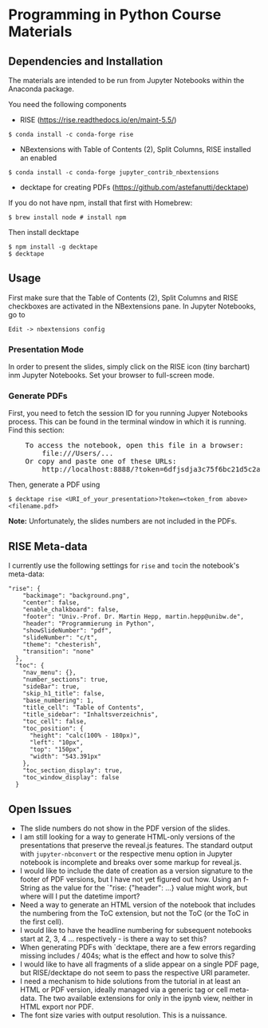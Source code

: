 # Programming in Python Course Materials

## Dependencies and Installation
The materials are intended to be run from Jupyter Notebooks within the Anaconda package.

You need the following components
- RISE (https://rise.readthedocs.io/en/maint-5.5/)

`$ conda install -c conda-forge rise`

- NBextensions with Table of Contents (2), Split Columns, RISE installed an enabled

`$ conda install -c conda-forge jupyter_contrib_nbextensions`

- decktape for creating PDFs (https://github.com/astefanutti/decktape)

If you do not have npm, install that first with Homebrew:

`$ brew install node # install npm`

Then install decktape

`$ npm install -g decktape`<br />
`$ decktape`

## Usage
First make sure that the Table of Contents (2), Split Columns and RISE checkboxes are activated in the NBextensions pane. In Jupyter Notebooks, go to

`Edit -> nbextensions config`

### Presentation Mode
In order to present the slides, simply click on the RISE icon (tiny barchart) inm Jupyter Notebooks.
Set your browser to full-screen mode.

### Generate PDFs
First, you need to fetch the session ID for you running Jupyer Notebooks process. This can be found in the terminal window in which it is running. Find this section:<br />

<pre>
    To access the notebook, open this file in a browser:
        file:///Users/...
    Or copy and paste one of these URLs:
        http://localhost:8888/?token=6dfjsdja3c75f6bc21d5c2a7891774b3fc540ca2615765eb6c5
</pre>

Then, generate a PDF using

`$ decktape rise <URI_of_your_presentation>?token=<token_from above> <filename.pdf>`

**Note:** Unfortunately, the slides numbers are not included in the PDFs.

## RISE Meta-data
I currently use the following settings for `rise` and `toc`in the notebook's meta-data:

```
"rise": {
    "backimage": "background.png",
    "center": false,
    "enable_chalkboard": false,
    "footer": "Univ.-Prof. Dr. Martin Hepp, martin.hepp@unibw.de",
    "header": "Programmierung in Python",
    "showSlideNumber": "pdf",
    "slideNumber": "c/t",
    "theme": "chesterish",
    "transition": "none"
  },
  "toc": {
    "nav_menu": {},
    "number_sections": true,
    "sideBar": true,
    "skip_h1_title": false,
    "base_numbering": 1,
    "title_cell": "Table of Contents",
    "title_sidebar": "Inhaltsverzeichnis",
    "toc_cell": false,
    "toc_position": {
      "height": "calc(100% - 180px)",
      "left": "10px",
      "top": "150px",
      "width": "543.391px"
    },
    "toc_section_display": true,
    "toc_window_display": false
  }
```

## Open Issues ##
- The slide numbers do not show in the PDF version of the slides.
- I am still looking for a way to generate HTML-only versions of the presentations that preserve the reveal.js features. The standard output with `jupyter-nbconvert` or the respective menu option in Jupyter notebook is incomplete and breaks over some markup for reveal.js.
- I would like to include the date of creation as a version signature to the footer of PDF versions, but I have not yet figured out how. Using an f-String as the value for the `"rise: {"header": ...} value might work, but where will I put the datetime import?
- Need a way to generate an HTML version of the notebook that includes the numbering from the ToC extension, but not the ToC (or the ToC in the first cell).
- I would like to have the headline numbering for subsequent notebooks start at 2, 3, 4 ... respectively - is there a way to set this?
- When generating PDFs with `decktape, there are a few errors regarding missing includes / 404s; what is the effect and how to solve this?
- I would like to have all fragments of a slide appear on a single PDF page, but RISE/decktape do not seem to pass the respective URI parameter.
- I need a mechanism to hide solutions from the tutorial in at least an HTML or PDF version, ideally managed via a generic tag or cell meta-data. The two available extensions for only in the ipynb view, neither in HTML export nor PDF.
- The font size varies with output resolution. This is a nuissance.
